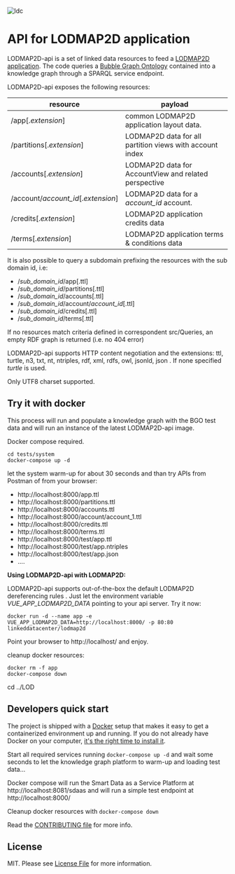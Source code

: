 ![ldc](http://linkeddata.center/resources/v4/logo/Logo-colori-trasp_oriz-640x220.png)

API for LODMAP2D application
============================

LODMAP2D-api is a set of linked data resources to feed a [LODMAP2D application](https://github.com/linkeddatacenter/LODMAP2D).
The code queries a [Bubble Graph Ontology](http://linkeddata.center/lodmap-bgo/v1) 
contained into a knowledge graph through a SPARQL service endpoint.

LODMAP2D-api exposes the following resources:

resource                               | payload
-------------------------------------- | -------------------
/app[.*extension*]                     | common LODMAP2D application layout data.
/partitions[.*extension*]              | LODMAP2D data for all partition views with account index
/accounts[.*extension*]                | LODMAP2D data for AccountView and related perspective
/account/*account_id*[.*extension*]    | LODMAP2D data for a *account_id* account. 
/credits[.*extension*]                 | LODMAP2D application credits data 
/terms[.*extension*]                   | LODMAP2D application terms & conditions data 


It is also possible to query a subdomain prefixing the resources with the sub domain id, i.e:

- /*sub_domain_id*/app[.ttl] 
- /*sub_domain_id*/partitions[.ttl] 
- /*sub_domain_id*/accounts[.ttl]
- /*sub_domain_id*/account/*account_id*[.ttl]
- /*sub_domain_id*/credits[.ttl] 
- /*sub_domain_id*/terms[.ttl]

If no resources match criteria defined in correspondent src/Queries, an empty RDF graph is returned (i.e. no 404 error)

LODMAP2D-api supports HTTP content negotiation and the extensions: ttl, turtle, n3, txt, nt, ntriples, rdf, xml, rdfs, owl, jsonld, json . 
If none specified *turtle* is used.

Only UTF8 charset supported.

## Try it with docker

This process will run and populate a knowledge graph with the  BGO test data and will run an instance of the latest LODMAP2D-api image.

Docker compose required.

```
cd tests/system
docker-compose up -d
```

let the system warm-up for about 30 seconds and than try APIs from Postman of from your browser:

- http://localhost:8000/app.ttl 
- http://localhost:8000/partitions.ttl
- http://localhost:8000/accounts.ttl
- http://localhost:8000/account/account_1.ttl
- http://localhost:8000/credits.ttl
- http://localhost:8000/terms.ttl
- http://localhost:8000/test/app.ttl
- http://localhost:8000/test/app.ntriples
- http://localhost:8000/test/app.json
- ....


**Using LODMAP2D-api with LODMAP2D:**

LODMAP2D-api supports out-of-the-box the default LODMAP2D dereferencing rules .
Just let the environment variable *VUE_APP_LODMAP2D_DATA* pointing to your api server. Try it now:

```
docker run -d --name app -e VUE_APP_LODMAP2D_DATA=http://localhost:8000/ -p 80:80 linkeddatacenter/lodmap2d
```

Point your browser to http://localhost/ and enjoy.

cleanup docker resources:

```
docker rm -f app
docker-compose down
```
cd ../LOD

## Developers quick start

The project is shipped with a [Docker](https://docker.com) setup that makes it easy to get a containerized  environment up and running. If you do not already have Docker on your computer, 
[it's the right time to install it](https://docs.docker.com/install/).

Start all required services running `docker-compose up -d` and wait some seconds to let the knowledge graph platform to warm-up and loading test data...

Docker compose will run the Smart Data as a Service Platform at http://localhost:8081/sdaas
and will run a simple test endpoint at http://localhost:8000/

Cleanup docker resources with  `docker-compose down`

Read the [CONTRIBUTING file](CONTRIBUTING.md) for more info.


## License

MIT. Please see [License File](LICENSE) for more information.